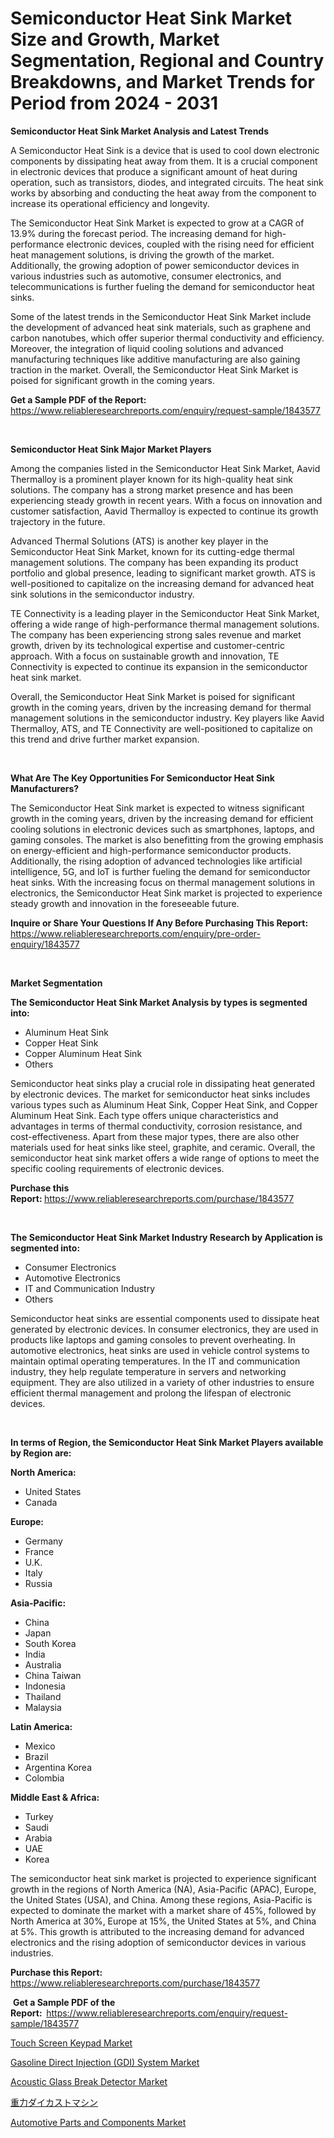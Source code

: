 <p><h1>Semiconductor Heat Sink Market Size and Growth, Market Segmentation, Regional and Country Breakdowns, and Market Trends for Period from 2024 -  2031</h1></p><p><strong>Semiconductor Heat Sink Market Analysis and Latest Trends</strong></p>
<p><p>A Semiconductor Heat Sink is a device that is used to cool down electronic components by dissipating heat away from them. It is a crucial component in electronic devices that produce a significant amount of heat during operation, such as transistors, diodes, and integrated circuits. The heat sink works by absorbing and conducting the heat away from the component to increase its operational efficiency and longevity.</p><p>The Semiconductor Heat Sink Market is expected to grow at a CAGR of 13.9% during the forecast period. The increasing demand for high-performance electronic devices, coupled with the rising need for efficient heat management solutions, is driving the growth of the market. Additionally, the growing adoption of power semiconductor devices in various industries such as automotive, consumer electronics, and telecommunications is further fueling the demand for semiconductor heat sinks.</p><p>Some of the latest trends in the Semiconductor Heat Sink Market include the development of advanced heat sink materials, such as graphene and carbon nanotubes, which offer superior thermal conductivity and efficiency. Moreover, the integration of liquid cooling solutions and advanced manufacturing techniques like additive manufacturing are also gaining traction in the market. Overall, the Semiconductor Heat Sink Market is poised for significant growth in the coming years.</p></p>
<p><strong>Get a Sample PDF of the Report:&nbsp;</strong> <a href="https://www.reliableresearchreports.com/enquiry/request-sample/1843577">https://www.reliableresearchreports.com/enquiry/request-sample/1843577</a></p>
<p>&nbsp;</p>
<p><strong>Semiconductor Heat Sink Major Market Players</strong></p>
<p><p>Among the companies listed in the Semiconductor Heat Sink Market, Aavid Thermalloy is a prominent player known for its high-quality heat sink solutions. The company has a strong market presence and has been experiencing steady growth in recent years. With a focus on innovation and customer satisfaction, Aavid Thermalloy is expected to continue its growth trajectory in the future.</p><p>Advanced Thermal Solutions (ATS) is another key player in the Semiconductor Heat Sink Market, known for its cutting-edge thermal management solutions. The company has been expanding its product portfolio and global presence, leading to significant market growth. ATS is well-positioned to capitalize on the increasing demand for advanced heat sink solutions in the semiconductor industry.</p><p>TE Connectivity is a leading player in the Semiconductor Heat Sink Market, offering a wide range of high-performance thermal management solutions. The company has been experiencing strong sales revenue and market growth, driven by its technological expertise and customer-centric approach. With a focus on sustainable growth and innovation, TE Connectivity is expected to continue its expansion in the semiconductor heat sink market.</p><p>Overall, the Semiconductor Heat Sink Market is poised for significant growth in the coming years, driven by the increasing demand for thermal management solutions in the semiconductor industry. Key players like Aavid Thermalloy, ATS, and TE Connectivity are well-positioned to capitalize on this trend and drive further market expansion.</p></p>
<p>&nbsp;</p>
<p><strong>What Are The Key Opportunities For Semiconductor Heat Sink Manufacturers?</strong></p>
<p><p>The Semiconductor Heat Sink market is expected to witness significant growth in the coming years, driven by the increasing demand for efficient cooling solutions in electronic devices such as smartphones, laptops, and gaming consoles. The market is also benefitting from the growing emphasis on energy-efficient and high-performance semiconductor products. Additionally, the rising adoption of advanced technologies like artificial intelligence, 5G, and IoT is further fueling the demand for semiconductor heat sinks. With the increasing focus on thermal management solutions in electronics, the Semiconductor Heat Sink market is projected to experience steady growth and innovation in the foreseeable future.</p></p>
<p><strong>Inquire or Share Your Questions If Any Before Purchasing This Report:</strong> <a href="https://www.reliableresearchreports.com/enquiry/pre-order-enquiry/1843577">https://www.reliableresearchreports.com/enquiry/pre-order-enquiry/1843577</a></p>
<p>&nbsp;</p>
<p><strong>Market Segmentation</strong></p>
<p><strong>The Semiconductor Heat Sink Market Analysis by types is segmented into:</strong></p>
<p><ul><li>Aluminum Heat Sink</li><li>Copper Heat Sink</li><li>Copper Aluminum Heat Sink</li><li>Others</li></ul></p>
<p><p>Semiconductor heat sinks play a crucial role in dissipating heat generated by electronic devices. The market for semiconductor heat sinks includes various types such as Aluminum Heat Sink, Copper Heat Sink, and Copper Aluminum Heat Sink. Each type offers unique characteristics and advantages in terms of thermal conductivity, corrosion resistance, and cost-effectiveness. Apart from these major types, there are also other materials used for heat sinks like steel, graphite, and ceramic. Overall, the semiconductor heat sink market offers a wide range of options to meet the specific cooling requirements of electronic devices.</p></p>
<p><strong>Purchase this Report:&nbsp;</strong><a href="https://www.reliableresearchreports.com/purchase/1843577">https://www.reliableresearchreports.com/purchase/1843577</a></p>
<p>&nbsp;</p>
<p><strong>The Semiconductor Heat Sink Market Industry Research by Application is segmented into:</strong></p>
<p><ul><li>Consumer Electronics</li><li>Automotive Electronics</li><li>IT and Communication Industry</li><li>Others</li></ul></p>
<p><p>Semiconductor heat sinks are essential components used to dissipate heat generated by electronic devices. In consumer electronics, they are used in products like laptops and gaming consoles to prevent overheating. In automotive electronics, heat sinks are used in vehicle control systems to maintain optimal operating temperatures. In the IT and communication industry, they help regulate temperature in servers and networking equipment. They are also utilized in a variety of other industries to ensure efficient thermal management and prolong the lifespan of electronic devices.</p></p>
<p>&nbsp;</p>
<p><strong>In terms of Region, the Semiconductor Heat Sink Market Players available by Region are:</strong></p>
<p>
    <p> <strong> North America: </strong>
        <ul>
            <li>United States</li>
            <li>Canada</li>
        </ul>
        </p> 
    <p> <strong> Europe: </strong>
        <ul>
            <li>Germany</li>
            <li>France</li>
            <li>U.K.</li>
            <li>Italy</li>
            <li>Russia</li>
        </ul>
        </p> 
    <p> <strong> Asia-Pacific: </strong>
        <ul>
            <li>China</li>
            <li>Japan</li>
            <li>South Korea</li>
            <li>India</li>
            <li>Australia</li>
            <li>China Taiwan</li>
            <li>Indonesia</li>
            <li>Thailand</li>
            <li>Malaysia</li>
        </ul>
        </p> 
    <p> <strong> Latin America: </strong>
        <ul>
            <li>Mexico</li>
            <li>Brazil</li>
            <li>Argentina Korea</li>
            <li>Colombia</li>
        </ul>
        </p> 
    <p> <strong> Middle East & Africa: </strong>
        <ul>
            <li>Turkey</li>
            <li>Saudi</li>
            <li>Arabia</li>
            <li>UAE</li>
            <li>Korea</li>
        </ul>
    </p>
    </p>
<p><p>The semiconductor heat sink market is projected to experience significant growth in the regions of North America (NA), Asia-Pacific (APAC), Europe, the United States (USA), and China. Among these regions, Asia-Pacific is expected to dominate the market with a market share of 45%, followed by North America at 30%, Europe at 15%, the United States at 5%, and China at 5%. This growth is attributed to the increasing demand for advanced electronics and the rising adoption of semiconductor devices in various industries.</p></p>
<p><strong>Purchase this Report: </strong><a href="https://www.reliableresearchreports.com/purchase/1843577">https://www.reliableresearchreports.com/purchase/1843577</a></p>
<p>&nbsp;<strong>Get a Sample PDF of the Report:&nbsp;&nbsp;</strong><a href="https://www.reliableresearchreports.com/enquiry/request-sample/1843577">https://www.reliableresearchreports.com/enquiry/request-sample/1843577</a></p>
<p><strong></strong></p>
<p><p><a href="https://github.com/shotows/Market-Research-Report-List-2/blob/main/touch-screen-keypad-market.md">Touch Screen Keypad Market</a></p><p><a href="https://issuu.com/reportprime-2/docs/gasoline-direct-injection-gdi-system-market-size-2">Gasoline Direct Injection (GDI) System Market</a></p><p><a href="https://github.com/beatblasta/Market-Research-Report-List-2/blob/main/acoustic-glass-break-detector-market.md">Acoustic Glass Break Detector Market</a></p><p><a href="https://github.com/cbigkbh02719/Market-Research-Report-List-1/blob/main/145930411742.md">重力ダイカストマシン</a></p><p><a href="https://issuu.com/reportprime-2/docs/automotive-parts-and-components-market-size-2030.p">Automotive Parts and Components Market</a></p></p>